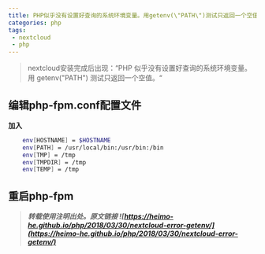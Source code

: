 ```yaml
---
title: PHP似乎没有设置好查询的系统环境变量。用getenv(\"PATH\")测试只返回一个空值
categories: php
tags: 
 - nextcloud
 - php
---
```


> nextcloud安装完成后出现：“PHP 似乎没有设置好查询的系统环境变量。 用 getenv(\"PATH\") 测试只返回一个空值。“

<!-- more -->

## 编辑php-fpm.conf配置文件

**加入**

```bash
    env[HOSTNAME] = $HOSTNAME
    env[PATH] = /usr/local/bin:/usr/bin:/bin
    env[TMP] = /tmp
    env[TMPDIR] = /tmp
    env[TEMP] = /tmp
```

## 重启php-fpm




> ***转载使用注明出处。原文链接 ![https://heimo-he.github.io/php/2018/03/30/nextcloud-error-getenv/](https://heimo-he.github.io/php/2018/03/30/nextcloud-error-getenv/)***
